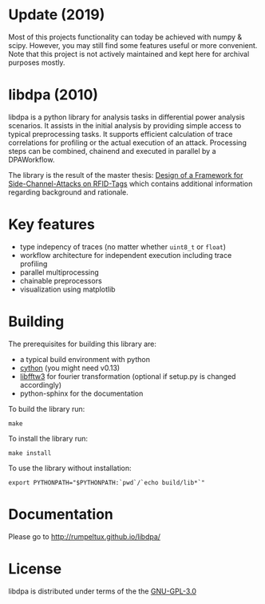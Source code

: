 # Update (2019)
Most of this projects functionality can today be achieved with numpy & scipy.
However, you may still find some features useful or more convenient.
Note that this project is not actively maintained and kept here for archival
purposes mostly.

libdpa (2010)
=============

libdpa is a python library for analysis tasks in differential power analysis
scenarios. It assists in the initial analysis by providing simple access to
typical preprocessing tasks. It supports efficient calculation of trace
correlations for profiling or the actual execution of an attack. Processing
steps can be combined, chainend and executed in parallel by a DPAWorkflow.

The library is the result of the master thesis:
[Design of a Framework for Side-Channel-Attacks on RFID-Tags](https://itooktheredpill.irgendwo.org/2010/side-channel-analysis-on-rfid-tags/)
which contains additional information regarding background and rationale.

Key features
============
 * type indepency of traces (no matter whether `uint8_t` or `float`)
 * workflow architecture for independent execution including trace profiling
 * parallel multiprocessing
 * chainable preprocessors
 * visualization using matplotlib

Building
========
The prerequisites for building this library are:

 * a typical build environment with python
 * [cython](http://www.cython.org/) (you might need v0.13)
 * [libfftw3](http://www.fftw.org/) for fourier transformation
   (optional if setup.py is changed accordingly)
 * python-sphinx for the documentation

To build the library run:

    make

To install the library run:

    make install

To use the library without installation:

    export PYTHONPATH="$PYTHONPATH:`pwd`/`echo build/lib*`"

Documentation
=============
Please go to http://rumpeltux.github.io/libdpa/

License
=======

libdpa is distributed under terms of the the [GNU-GPL-3.0](http://www.gnu.org/licenses/gpl.html)
